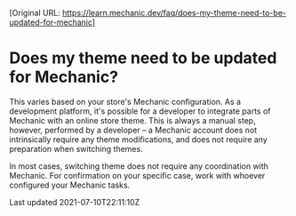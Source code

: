 [Original URL: https://learn.mechanic.dev/faq/does-my-theme-need-to-be-updated-for-mechanic]

# Does my theme need to be updated for Mechanic?

This varies based on your store's Mechanic configuration. As a development platform, it's possible for a developer to integrate parts of Mechanic with an online store theme. This is always a manual step, however, performed by a developer – a Mechanic account does not intrinsically require any theme modifications, and does not require any preparation when switching themes.

In most cases, switching theme does not require any coordination with Mechanic. For confirmation on your specific case, work with whoever configured your Mechanic tasks.

Last updated 2021-07-10T22:11:10Z